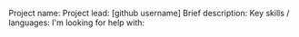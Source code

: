 Project name:
Project lead: [github username]
Brief description:
Key skills / languages:
I'm looking for help with:
